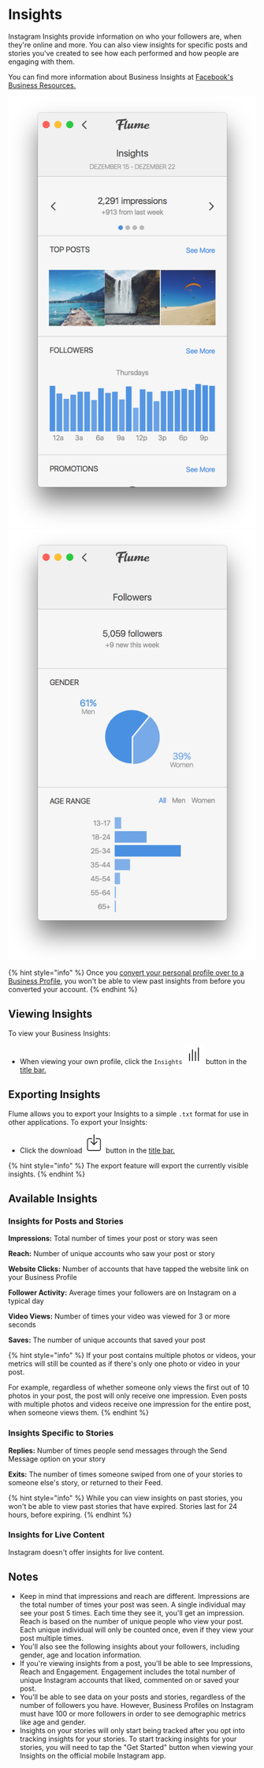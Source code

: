 # Insights

Instagram Insights provide information on who your followers are, when they're online and more. You can also view insights for specific posts and stories you've created to see how each performed and how people are engaging with them.

You can find more information about Business Insights at [Facebook's Business Resources.](https://www.facebook.com/business/help/897631030335607/)

![](../../../.gitbook/assets/insights-1.png) ![](../../../.gitbook/assets/insights-2.png)

{% hint style="info" %}
Once you [convert your personal profile over to a Business Profile](./), you won't be able to view past insights from before you converted your account.
{% endhint %}

## Viewing Insights

To view your Business Insights:

* When viewing your own profile, click the `Insights` ![](../../../.gitbook/assets/viewinsights.png) button in the [title bar.](../../../misc/glossary.md#title-bar)

## Exporting Insights

Flume allows you to export your Insights to a simple `.txt` format for use in other applications. To export your Insights:

* Click the download ![](../../../.gitbook/assets/download.png) button in the [title bar. ](../../../misc/glossary.md#title-bar)

{% hint style="info" %}
The export feature will export the currently visible insights.
{% endhint %}

## Available Insights

### **Insights for Posts and Stories**

**Impressions:** Total number of times your post or story was seen

**Reach:** Number of unique accounts who saw your post or story

**Website Clicks:** Number of accounts that have tapped the website link on your Business Profile

**Follower Activity:** Average times your followers are on Instagram on a typical day

**Video Views:** Number of times your video was viewed for 3 or more seconds

**Saves:** The number of unique accounts that saved your post

{% hint style="info" %}
If your post contains multiple photos or videos, your metrics will still be counted as if there's only one photo or video in your post.

For example, regardless of whether someone only views the first out of 10 photos in your post, the post will only receive one impression. Even posts with multiple photos and videos receive one impression for the entire post, when someone views them.
{% endhint %}

### **Insights Specific to Stories**

**Replies:** Number of times people send messages through the Send Message option on your story

**Exits:** The number of times someone swiped from one of your stories to someone else's story, or returned to their Feed.

{% hint style="info" %}
While you can view insights on past stories, you won't be able to view past stories that have expired. Stories last for 24 hours, before expiring.
{% endhint %}

### **Insights for Live Content**

Instagram doesn't offer insights for live content.

## Notes

* Keep in mind that impressions and reach are different. Impressions are the total number of times your post was seen. A single individual may see your post 5 times. Each time they see it, you'll get an impression. Reach is based on the number of unique people who view your post. Each unique individual will only be counted once, even if they view your post multiple times.
* You'll also see the following insights about your followers, including gender, age and location information.
* If you're viewing insights from a post, you'll be able to see Impressions, Reach and Engagement. Engagement includes the total number of unique Instagram accounts that liked, commented on or saved your post.
* You'll be able to see data on your posts and stories, regardless of the number of followers you have. However, Business Profiles on Instagram must have 100 or more followers in order to see demographic metrics like age and gender.
* Insights on your stories will only start being tracked after you opt into tracking insights for your stories. To start tracking insights for your stories, you will need to tap the "Get Started" button when viewing your Insights on the official mobile Instagram app.

